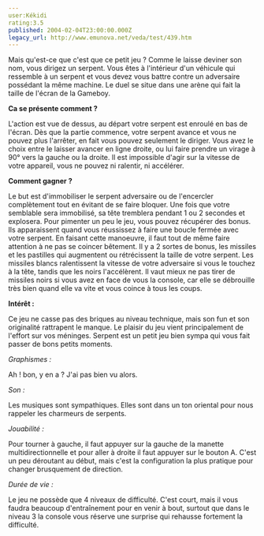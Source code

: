 ```yaml
---
user:Kékidi
rating:3.5
published: 2004-02-04T23:00:00.000Z
legacy_url: http://www.emunova.net/veda/test/439.htm
---
```

Mais qu'est-ce que c'est que ce petit jeu ? Comme le laisse deviner son nom, vous dirigez un serpent. Vous êtes à l'intérieur d'un véhicule qui ressemble à un serpent et vous devez vous battre contre un adversaire possédant la même machine. Le duel se situe dans une arène qui fait la taille de l'écran de la Gameboy.  

  

**Ca se présente comment ?**  

L'action est vue de dessus, au départ votre serpent est enroulé en bas de l'écran. Dès que la partie commence, votre serpent avance et vous ne pouvez plus l'arrêter, en fait vous pouvez seulement le diriger. Vous avez le choix entre le laisser avancer en ligne droite, ou lui faire prendre un virage à 90° vers la gauche ou la droite. Il est impossible d'agir sur la vitesse de votre appareil, vous ne pouvez ni ralentir, ni accélérer.  

  

**Comment gagner ?**  

Le but est d'immobiliser le serpent adversaire ou de l'encercler complètement tout en évitant de se faire bloquer. Une fois que votre semblable sera immobilisé, sa tête tremblera pendant 1 ou 2 secondes et explosera. Pour pimenter un peu le jeu, vous pouvez récupérer des bonus. Ils apparaissent quand vous réussissez à faire une boucle fermée avec votre serpent. En faisant cette manoeuvre, il faut tout de même faire attention à ne pas se coincer bêtement. Il y a 2 sortes de bonus, les missiles et les pastilles qui augmentent ou rétrécissent la taille de votre serpent. Les missiles blancs ralentissent la vitesse de votre adversaire si vous le touchez à la tête, tandis que les noirs l'accélèrent. Il vaut mieux ne pas tirer de missiles noirs si vous avez en face de vous la console, car elle se débrouille très bien quand elle va vite et vous coince à tous les coups.  

  

**Intérêt :**  

Ce jeu ne casse pas des briques au niveau technique, mais son fun et son originalité rattrapent le manque. Le plaisir du jeu vient principalement de l'effort sur vos méninges. Serpent est un petit jeu bien sympa qui vous fait passer de bons petits moments.  

  

_Graphismes :_  

Ah ! bon, y en a ? J'ai pas bien vu alors.  

_Son :_  

Les musiques sont sympathiques. Elles sont dans un ton oriental pour nous rappeler les charmeurs de serpents.  

_Jouabilité :_  

Pour tourner à gauche, il faut appuyer sur la gauche de la manette multidirectionnelle et pour aller à droite il faut appuyer sur le bouton A. C'est un peu déroutant au début, mais c'est la configuration la plus pratique pour changer brusquement de direction.  

_Durée de vie :_  

Le jeu ne possède que 4 niveaux de difficulté. C'est court, mais il vous faudra beaucoup d'entraînement pour en venir à bout, surtout que dans le niveau 3 la console vous réserve une surprise qui rehausse fortement la difficulté.